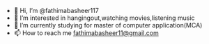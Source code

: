- 👋 Hi, I’m @fathimabasheer117
- 👀 I’m interested in hangingout,watching movies,listening music
- 🌱 I’m currently studying for master of computer application(MCA)
- 📫 How to reach me fathimabasheer11@gmail.com

<!---
fathimabasheer117/fathimabasheer117 is a ✨ special ✨ repository because its `README.md` (this file) appears on your GitHub profile.
You can click the Preview link to take a look at your changes.
--->
